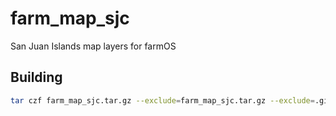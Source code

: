 # farm_map_sjc

San Juan Islands map layers for farmOS

## Building

```bash
tar czf farm_map_sjc.tar.gz --exclude=farm_map_sjc.tar.gz --exclude=.git -C $(pwd)/../ farm_map_sjc
```
